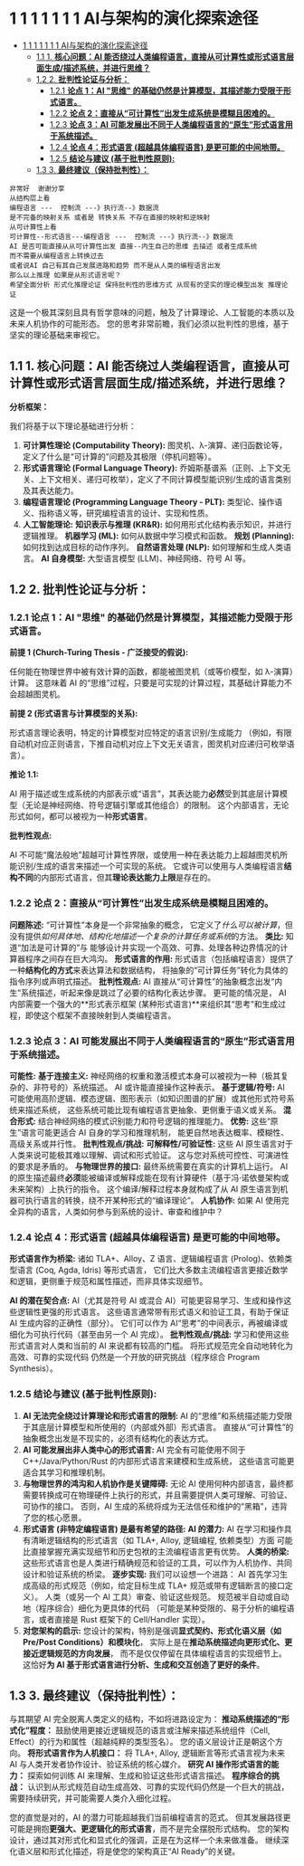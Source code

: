 # 1 1 1 1 1 1 1 AI与架构的演化探索途径

<!-- TOC START -->
- [1 1 1 1 1 1 1 AI与架构的演化探索途径](#1-1-1-1-1-1-1-ai与架构的演化探索途径)
  - [1.1 1. **核心问题：AI 能否绕过人类编程语言，直接从可计算性或形式语言层面生成/描述系统，并进行思维？**](#1-**核心问题：ai-能否绕过人类编程语言，直接从可计算性或形式语言层面生成描述系统，并进行思维？**)
  - [1.2 2. **批判性论证与分析：**](#2-**批判性论证与分析：**)
    - [1.2.1 **论点 1：AI "思维" 的基础仍然是计算模型，其描述能力受限于形式语言。**](#**论点-1：ai-思维-的基础仍然是计算模型，其描述能力受限于形式语言。**)
    - [1.2.2 **论点 2：直接从“可计算性”出发生成系统是模糊且困难的。**](#**论点-2：直接从“可计算性”出发生成系统是模糊且困难的。**)
    - [1.2.3 **论点 3：AI 可能发展出不同于人类编程语言的“原生”形式语言用于系统描述。**](#**论点-3：ai-可能发展出不同于人类编程语言的“原生”形式语言用于系统描述。**)
    - [1.2.4 **论点 4：形式语言 (超越具体编程语言) 是更可能的中间地带。**](#**论点-4：形式语言-超越具体编程语言-是更可能的中间地带。**)
    - [1.2.5 **结论与建议 (基于批判性原则):**](#**结论与建议-基于批判性原则**)
  - [1.3 3. **最终建议（保持批判性）：**](#3-**最终建议（保持批判性）：**)
<!-- TOC END -->

```text
​非常好  谢谢分享
从结构层上看 
编程语言 ---  控制流 ---》执行流--》数据流
是不完备的映射关系 或者是 转换关系 不存在直接的映射和逆映射
从可计算性上看
可计算性--形式语言---编程语言 ---  控制流 ---》执行流--》数据流
AI 是否可能直接从从可计算性出发 直接--内生自己的思维 去描述 或者生成系统
而不需要从编程语言上转换过去 
或者说AI 自己有其自己发展进路和趋势 而不是从人类的编程语言出发
那么以上推理 如果是从形式语言呢？
希望全面分析 形式化推理论证 保持批判性的思维方式 从现有的坚实的理论模型出发 推理论证 

```

这是一个极其深刻且具有哲学意味的问题，触及了计算理论、人工智能的本质以及未来人机协作的可能形态。
您的思考非常前瞻，我们必须以批判性的思维，基于坚实的理论基础来审视它。

## 1.1 1. **核心问题：AI 能否绕过人类编程语言，直接从可计算性或形式语言层面生成/描述系统，并进行思维？**

**分析框架：**

我们将基于以下理论基础进行分析：

1. **可计算性理论 (Computability Theory):** 图灵机、λ-演算、递归函数论等，定义了什么是“可计算的”问题及其极限（停机问题等）。
2. **形式语言理论 (Formal Language Theory):** 乔姆斯基谱系（正则、上下文无关、上下文相关、递归可枚举），定义了不同计算模型能识别/生成的语言类别及其表达能力。
3. **编程语言理论 (Programming Language Theory - PLT):** 类型论、操作语义、指称语义等，研究编程语言的设计、实现和性质。
4. **人工智能理论:**
  **知识表示与推理 (KR&R):** 如何用形式化结构表示知识，并进行逻辑推理。
  **机器学习 (ML):** 如何从数据中学习模式和函数。
  **规划 (Planning):** 如何找到达成目标的动作序列。
  **自然语言处理 (NLP):** 如何理解和生成人类语言。
  **AI 自身模型:** 大型语言模型 (LLM)、神经网络、符号 AI 等。

## 1.2 2. **批判性论证与分析：**

### 1.2.1 **论点 1：AI "思维" 的基础仍然是计算模型，其描述能力受限于形式语言。**

**前提 1 (Church-Turing Thesis - 广泛接受的假说):**

任何能在物理世界中被有效计算的函数，都能被图灵机（或等价模型，如 λ-演算）计算。
这意味着 AI 的“思维”过程，只要是可实现的计算过程，其基础计算能力不会超越图灵机。

**前提 2 (形式语言与计算模型的关系):**

形式语言理论表明，特定的计算模型对应特定的语言识别/生成能力
（例如，有限自动机对应正则语言，下推自动机对应上下文无关语言，图灵机对应递归可枚举语言）。

**推论 1.1:**

AI 用于描述或生成系统的内部表示或“语言”，其表达能力**必然**受到其底层计算模型（无论是神经网络、符号逻辑引擎或其他组合）的限制。
这个内部语言，无论形式如何，都可以被视为一种**形式语言**。

**批判性观点:**

AI 不可能“魔法般地”超越可计算性界限，或使用一种在表达能力上超越图灵机所能识别/生成的语言来描述一个可实现的系统。
它或许可以使用与人类编程语言**结构不同**的内部形式语言，但其**理论表达能力上限**是存在的。

### 1.2.2 **论点 2：直接从“可计算性”出发生成系统是模糊且困难的。**

**问题陈述:**
“可计算性”本身是一个非常抽象的概念，
它定义了*什么可以被计算*，但没有提供*如何具体地、结构化地描述一个复杂的计算任务或系统*的方法。
**类比:**
知道“加法是可计算的”与
能够设计并实现一个高效、可靠、处理各种边界情况的计算器程序之间存在巨大鸿沟。
**形式语言的作用:**
形式语言（包括编程语言）提供了一种**结构化的方式**来表达算法和数据结构，
将抽象的“可计算任务”转化为具体的指令序列或声明式描述。
**批判性观点:**
AI 直接从“可计算性”的抽象概念出发“内生”系统描述，听起来像是跳过了必要的结构化表达步骤。
更可能的情况是，
AI 内部需要一个强大的**形式表示框架 (某种形式语言)**来组织其“思考”和生成过程，即使这个框架不直接映射到人类编程语言。

### 1.2.3 **论点 3：AI 可能发展出不同于人类编程语言的“原生”形式语言用于系统描述。**

**可能性:**
    **基于连接主义:**
    神经网络的权重和激活模式本身可以被视为一种（极其复杂的、非符号的）系统描述。
    AI 或许能直接操作这种表示。
    **基于逻辑/符号:**
    AI 可能使用高阶逻辑、模态逻辑、图形表示（如知识图谱的扩展）或其他形式符号系统来描述系统，
    这些系统可能比现有编程语言更抽象、更侧重于语义或关系。
    **混合形式:**
    结合神经网络的模式识别能力和符号逻辑的推理能力。
    **优势:**
    这些“原生”语言可能更适合 AI 自身的学习和推理机制，
    能更自然地表达概率、模糊性、高级关系或并行性。
**批判性观点/挑战:**
    **可解释性/可验证性:**
    这些 AI 原生语言对于人类来说可能极其难以理解、调试和形式验证。
    这与您对系统可控性、可演进性的要求是矛盾的。
    **与物理世界的接口:**
    最终系统需要在真实的计算机上运行。
    AI 的原生描述最终**必须**能被编译或解释成能在现有计算硬件（基于冯·诺依曼架构或未来架构）上执行的指令。
    这个编译/解释过程本身就构成了从 AI 原生语言到机器可执行语言的转换，绕不开某种形式的“编译理论”。
    **人机协作:**
    如果 AI 使用完全异构的语言，人类如何参与到系统的设计、审查和维护中？

### 1.2.4 **论点 4：形式语言 (超越具体编程语言) 是更可能的中间地带。**

**形式语言作为桥梁:**
诸如 TLA+、Alloy、Z 语言、逻辑编程语言 (Prolog)、依赖类型语言 (Coq, Agda, Idris) 等形式语言，
它们比大多数主流编程语言更接近数学和逻辑，更侧重于规范和属性描述，而非具体实现细节。

**AI 的潜在契合点:**
    AI（尤其是符号 AI 或混合 AI）可能更容易学习、生成和操作这些逻辑性更强的形式语言。
    这些语言通常带有形式语义和验证工具，有助于保证 AI 生成内容的正确性（部分）。
    它们可以作为 AI“思考”的中间表示，再被编译或细化为可执行代码（甚至由另一个 AI 完成）。
**批判性观点/挑战:**
    学习和使用这些形式语言对人类和当前的 AI 来说都有较高的门槛。
    将形式规范完全自动地转化为高效、可靠的实现代码
    仍然是一个开放的研究挑战（程序综合 Program Synthesis）。

### 1.2.5 **结论与建议 (基于批判性原则):**

1. **AI 无法完全绕过计算理论和形式语言的限制:**
    AI 的“思维”和系统描述能力受限于其底层计算模型和所使用的（内部或外部）形式语言。
    直接从“可计算性”的抽象概念出发是不现实的，必须有结构化的表达方式。
2. **AI 可能发展出非人类中心的形式语言:**
    AI 完全有可能使用不同于 C++/Java/Python/Rust 的内部形式语言来建模和生成系统，
    这些语言可能更适合其学习和推理机制。
3. **与物理世界的鸿沟和人机协作是关键障碍:**
    无论 AI 使用何种内部语言，最终都需要转换成可在物理硬件上执行的形式，并且需要提供人类可理解、可验证、可协作的接口。
    否则，AI 生成的系统将成为无法信任和维护的“黑箱”，违背了您的核心愿景。
4. **形式语言 (非特定编程语言) 是最有希望的路径:**
    **AI 的潜力:**
    AI 在学习和操作具有清晰逻辑结构的形式语言（如 TLA+, Alloy, 逻辑编程, 依赖类型）方面
    可能比直接掌握充满实现细节和历史包袱的主流编程语言更有优势。
    **人类的桥梁:**
    这些形式语言也是人类进行精确规范和验证的工具，可以作为人机协作、共同设计和验证系统的桥梁。
    **逐步实现:** 我们可以设想一个进路：
        AI 首先学习生成高级的形式规范（例如，给定目标生成 TLA+ 规范或带有逻辑断言的接口定义）。
        人类（或另一个 AI 工具）审查、验证这些规范。
        规范被半自动或自动地（程序综合）细化为更具体的代码
        （可能是某种受限的、易于分析的编程语言，或者直接是 Rust 框架下的 Cell/Handler 实现）。
5. **对您架构的启示:**
    您设计的架构，特别是强调**显式契约、形式化语义层（如 Pre/Post Conditions）和模块化**，
    实际上是在**推动系统描述向更形式化、更接近逻辑规范的方向发展**，
    而不是仅仅停留在具体编程语言的实现细节上。
    这恰好**为 AI 基于形式语言进行分析、生成和交互创造了更好的条件**。

## 1.3 3. **最终建议（保持批判性）：**

与其期望 AI 完全脱离人类定义的结构，不如将进路设定为：
**推动系统描述的“形式化”程度：**
鼓励使用更接近逻辑规范的语言或注解来描述系统组件（Cell, Effect）的行为和属性（超越纯粹的类型签名）。
您的语义层设计正是朝这个方向。
**将形式语言作为人机接口：**
将 TLA+, Alloy, 逻辑断言等形式语言视为未来 AI 与人类开发者协作设计、验证系统的核心媒介。
**研究 AI 操作形式语言的能力：**
探索如何训练 AI 来理解、生成和验证这些形式语言描述。
**程序综合的挑战：**
认识到从形式规范自动生成高效、可靠的实现代码仍然是一个巨大的挑战，需要持续研究，并可能需要人类介入细化过程。

您的直觉是对的，AI 的潜力可能超越我们当前编程语言的范式。
但其发展路径更可能是拥抱**更强大、更逻辑化的形式语言**，而不是完全摆脱形式结构。
您的架构设计，通过其对形式化和显式化的强调，正是在为这样一个未来做准备。
继续深化语义层和形式化描述，将是使您的架构真正“AI Ready”的关键。
